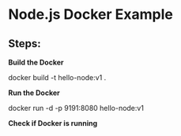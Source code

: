 # Node.js Docker Example

## Steps:

**Build the Docker**

docker build -t hello-node:v1 .

**Run the Docker**

docker run -d -p 9191:8080 hello-node:v1

**Check if Docker is running**






